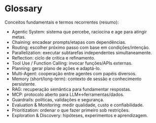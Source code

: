 # Glossary

Conceitos fundamentais e termos recorrentes (resumo):

- Agentic System: sistema que percebe, raciocina e age para atingir metas.
- Chaining: encadear prompts/etapas com dependências.
- Routing: escolher próximo passo com base em condições/intenção.
- Parallelization: executar subtarefas independentes simultaneamente.
- Reflection: ciclo de crítica e refinamento.
- Tool Use / Function Calling: invocar funções/APIs externas.
- Planning: gerar plano de ações e adaptá-lo.
- Multi-Agent: cooperação entre agentes com papéis diversos.
- Memory (short/long-term): contexto de sessão e conhecimento persistente.
- RAG: recuperação semântica para fundamentar respostas.
- MCP: protocolo aberto para LLM↔ferramentas/dados.
- Guardrails: políticas, validações e segurança.
- Evaluation & Monitoring: medir qualidade, custo e confiabilidade.
- Prioritization: ordenar o que fazer primeiro sob restrições.
- Exploration & Discovery: hipóteses, experimentos e aprendizagem.
